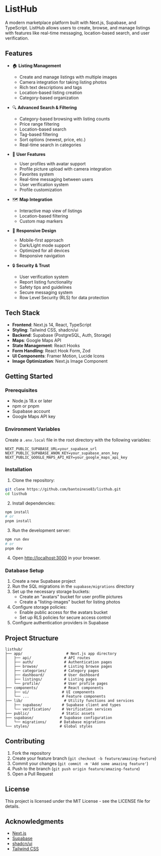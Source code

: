 # ListHub

A modern marketplace platform built with Next.js, Supabase, and TypeScript. ListHub allows users to create, browse, and manage listings with features like real-time messaging, location-based search, and user verification.

## Features

- 🏠 **Listing Management**
  - Create and manage listings with multiple images
  - Camera integration for taking listing photos
  - Rich text descriptions and tags
  - Location-based listing creation
  - Category-based organization

- 🔍 **Advanced Search & Filtering**
  - Category-based browsing with listing counts
  - Price range filtering
  - Location-based search
  - Tag-based filtering
  - Sort options (newest, price, etc.)
  - Real-time search in categories

- 👥 **User Features**
  - User profiles with avatar support
  - Profile picture upload with camera integration
  - Favorites system
  - Real-time messaging between users
  - User verification system
  - Profile customization

- 🗺️ **Map Integration**
  - Interactive map view of listings
  - Location-based filtering
  - Custom map markers

- 📱 **Responsive Design**
  - Mobile-first approach
  - Dark/Light mode support
  - Optimized for all devices
  - Responsive navigation

- 🔒 **Security & Trust**
  - User verification system
  - Report listing functionality
  - Safety tips and guidelines
  - Secure messaging system
  - Row Level Security (RLS) for data protection

## Tech Stack

- **Frontend**: Next.js 14, React, TypeScript
- **Styling**: Tailwind CSS, shadcn/ui
- **Backend**: Supabase (PostgreSQL, Auth, Storage)
- **Maps**: Google Maps API
- **State Management**: React Hooks
- **Form Handling**: React Hook Form, Zod
- **UI Components**: Framer Motion, Lucide Icons
- **Image Optimization**: Next.js Image Component

## Getting Started

### Prerequisites

- Node.js 18.x or later
- npm or pnpm
- Supabase account
- Google Maps API key

### Environment Variables

Create a `.env.local` file in the root directory with the following variables:

```env
NEXT_PUBLIC_SUPABASE_URL=your_supabase_url
NEXT_PUBLIC_SUPABASE_ANON_KEY=your_supabase_anon_key
NEXT_PUBLIC_GOOGLE_MAPS_API_KEY=your_google_maps_api_key
```

### Installation

1. Clone the repository:
```bash
git clone https://github.com/bantoinese83/listhub.git
cd listhub
```

2. Install dependencies:
```bash
npm install
# or
pnpm install
```

3. Run the development server:
```bash
npm run dev
# or
pnpm dev
```

4. Open [http://localhost:3000](http://localhost:3000) in your browser.

### Database Setup

1. Create a new Supabase project
2. Run the SQL migrations in the `supabase/migrations` directory
3. Set up the necessary storage buckets:
   - Create an "avatars" bucket for user profile pictures
   - Create a "listing-images" bucket for listing photos
4. Configure storage policies:
   - Enable public access for the avatars bucket
   - Set up RLS policies for secure access control
5. Configure authentication providers in Supabase

## Project Structure

```
listhub/
├── app/                    # Next.js app directory
│   ├── api/               # API routes
│   ├── auth/              # Authentication pages
│   ├── browse/            # Listing browse pages
│   ├── categories/        # Category pages
│   ├── dashboard/         # User dashboard
│   ├── listings/          # Listing pages
│   └── profile/           # User profile pages
├── components/            # React components
│   ├── ui/               # UI components
│   └── ...               # Feature components
├── lib/                   # Utility functions and services
│   ├── supabase/         # Supabase client and types
│   └── verification/     # Verification services
├── public/               # Static assets
├── supabase/            # Supabase configuration
│   └── migrations/      # Database migrations
└── styles/              # Global styles
```

## Contributing

1. Fork the repository
2. Create your feature branch (`git checkout -b feature/amazing-feature`)
3. Commit your changes (`git commit -m 'Add some amazing feature'`)
4. Push to the branch (`git push origin feature/amazing-feature`)
5. Open a Pull Request

## License

This project is licensed under the MIT License - see the LICENSE file for details.

## Acknowledgments

- [Next.js](https://nextjs.org/)
- [Supabase](https://supabase.com/)
- [shadcn/ui](https://ui.shadcn.com/)
- [Tailwind CSS](https://tailwindcss.com/) 